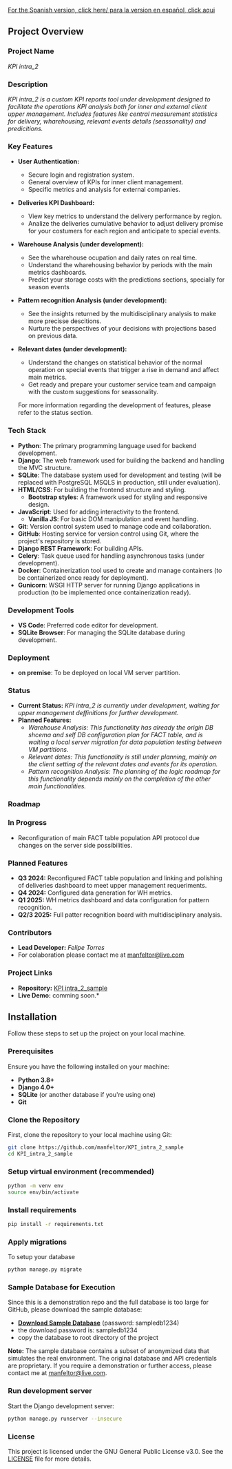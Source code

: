 [For the Spanish version, click here/ para la version en español, click aqui](README_ES.md)
## Project Overview

### Project Name
*KPI intra_2*

### Description
*KPI intra_2 is a custom KPI reports tool under development designed to facilitate the operations KPI analysis both for inner and external client upper management. Includes features like central measurement statistics for delivery, wharehousing, relevant events details (seassonality) and predicitions.*

### Key Features

- **User Authentication:**
  - Secure login and registration system.
  - General overview of KPIs for inner client management.
  - Specific metrics and analysis for external companies.
     
- **Deliveries KPI Dashboard:**
  - View key metrics to understand the delivery performance by region.
  - Analize the deliveries cumulative behavior to adjust delivery promise for your costumers for each region and anticipate to special events.

- **Warehouse Analysis (under development):**
  - See the wharehouse ocupation and daily rates on real time.
  - Understand the wharehousing behavior by periods with the main metrics dashboards.
  - Predict your storage costs with the predictions sections, specially for season events
 
- **Pattern recognition Analysis (under development):**
  - See the insights returned by the multidisciplinary analysis to make more precisse descitions.
  - Nurture the perspectives of your decisions with projections based on previous data.
 
- **Relevant dates (under development):**
  - Understand the changes on statistical behavior of the normal operation on special events that trigger a rise in demand and affect main metrics.
  - Get ready and prepare your customer service team and campaign with the custom suggestions for seassonality.
 
  For more information regarding the development of features, please refer to the status section.

### Tech Stack

- **Python**: The primary programming language used for backend development.
- **Django**: The web framework used for building the backend and handling the MVC structure.
- **SQLite**: The database system used for development and testing (will be replaced with PostgreSQL MSQLS in production, still under evaluation).
- **HTML/CSS**: For building the frontend structure and styling.
  - **Bootstrap styles**: A framework used for styling and responsive design.
- **JavaScript**: Used for adding interactivity to the frontend.
  - **Vanilla JS**: For basic DOM manipulation and event handling.
- **Git**: Version control system used to manage code and collaboration.
- **GitHub**: Hosting service for version control using Git, where the project's repository is stored.
- **Django REST Framework**: For building APIs.
- **Celery**: Task queue used for handling asynchronous tasks (under development).
- **Docker**: Containerization tool used to create and manage containers (to be containerized once ready for deployment).
- **Gunicorn**: WSGI HTTP server for running Django applications in production (to be implemented once containerization ready).

### Development Tools

- **VS Code**: Preferred code editor for development.
- **SQLite Browser**: For managing the SQLite database during development.

### Deployment

- **on premise**: To be deployed on local VM server partition.

### Status
- **Current Status:** *KPI intra_2 is currently under development, waiting for upper management deffinitions for further development.*
- **Planned Features:**
  - *Warehouse Analysis:* *This functionality has already the origin DB shcema and self DB configuration plan for FACT table, and is waiting a local server migration for data population testing between VM partitions.*
  - *Relevant dates:* *This functionality is still under planning, mainly on the client setting of the relevant dates and events for its operation.*
  - *Pattern recognition Analysis:* *The planning of the logic roadmap for this functionality depends mainly on the completion of the other main functionalities.*
 
### Roadmap

### In Progress
- Reconfiguration of main FACT table population API protocol due changes on the server side possibilities.

### Planned Features
- **Q3 2024:** Reconfigured FACT table population and linking and polishing of deliveries dashboard to meet upper management requeriments.
- **Q4 2024:** Configured data generation for WH metrics.
- **Q1 2025:** WH metrics dashboard and data configuration for pattern recognition.
- **Q2/3 2025:** Full patter recognition board with multidisciplinary analysis.

### Contributors
- **Lead Developer:** *Felipe Torres*
- For colaboration please contact me at manfeltor@live.com

### Project Links
- **Repository:** [KPI intra_2_sample](https://github.com/manfeltor/KPI_intra_2_sample)
- **Live Demo:** comming soon.*

## Installation

Follow these steps to set up the project on your local machine.

### Prerequisites

Ensure you have the following installed on your machine:

- **Python 3.8+**
- **Django 4.0+**
- **SQLite** (or another database if you're using one)
- **Git**

### Clone the Repository

First, clone the repository to your local machine using Git:

```bash
git clone https://github.com/manfeltor/KPI_intra_2_sample
cd KPI_intra_2_sample
```

### Setup virtual environment (recommended)

```bash
python -m venv env
source env/bin/activate
```

### Install requirements

```bash
pip install -r requirements.txt
```

### Apply migrations

To setup your database

```bash
python manage.py migrate
```
### Sample Database for Execution

Since this is a demonstration repo and the full database is too large for GitHub, please download the sample database:

- **[Download Sample Database](https://intralogargentinasa-my.sharepoint.com/:u:/g/personal/ftorres_intralog_com_ar/EYwLC4NJOvZOrjYge3F8VWEBq1YpI_hUglQAjPHWD2u-ow?e=Fbux0M)** (password: sampledb1234)
- the download password is: sampledb1234
- copy the database to root directory of the project

**Note:** The sample database contains a subset of anonymized data that simulates the real environment. The original database and API credentials are proprietary. If you require a demonstration or further access, please contact me at manfeltor@live.com.

### Run development server

Start the Django development server:

```bash
python manage.py runserver --insecure
```

### License
This project is licensed under the GNU General Public License v3.0. See the [LICENSE](https://www.gnu.org/licenses/gpl-3.0.en.html) file for more details.
